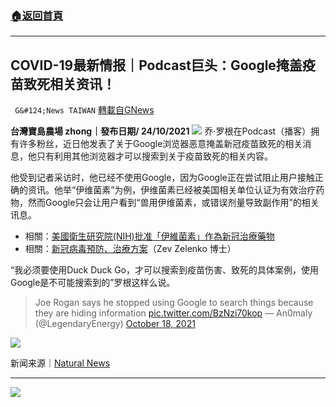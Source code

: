 ###  [:house:返回首頁](https://github.com/ourhimalayas/txt)
---


## COVID-19最新情报｜Podcast巨头：Google掩盖疫苗致死相关资讯！
` G&#124;News TAIWAN` [轉載自GNews](https://gnews.org/zh-hans/1614138/)

**台灣寶島農場 zhong｜發布日期/ 24/10/2021**
![](https://assets.gnews.org/wp-content/uploads/2021/10/2-94-1-1280x320-1.jpg)
乔·罗根在Podcast（播客）拥有许多粉丝，近日他发表了关于Google浏览器恶意掩盖新冠疫苗致死的相关消息，他只有利用其他浏览器才可以搜索到关于疫苗致死的相关内容。

他受到记者采访时，他已经不使用Google，因为Google正在尝试阻止用户接触正确的资讯。他举“伊维菌素”为例，伊维菌素已经被美国相关单位认证为有效治疗药物，然而Google只会让用户看到“兽用伊维菌素，或错误剂量导致副作用”的相关讯息。

- 相關：[美國衛生研究院(NIH)批准「伊維菌素」作為新冠治療藥物](https://gnews.org/zh-hant/1570778/)
- 相關：[新冠病毒預防、治療方案](https://vladimirzelenkomd.com/prophylaxis-protocol/)（Zev Zelenko 博士）


“我必须要使用Duck Duck Go，才可以搜索到疫苗伤害、致死的具体案例，使用Google是不可能搜索到的”罗根这样么说。



> Joe Rogan says he stopped using Google to search things because they are hiding information [pic.twitter.com/BzNzi70kop](https://t.co/BzNzi70kop)
> — An0maly (@LegendaryEnergy) [October 18, 2021](https://twitter.com/LegendaryEnergy/status/1449956233411133441?ref_src=twsrc%5Etfw)



![](https://assets.gnews.org/wp-content/uploads/2021/10/16-4.jpg)

新闻来源｜[Natural News](https://www.naturalnews.com/2021-10-22-joe-rogan-accuses-google-of-hiding-information.html)

* * *
![](https://assets.gnews.org/wp-content/uploads/2021/10/Papercut-Style-Banner_2-1.jpg)
